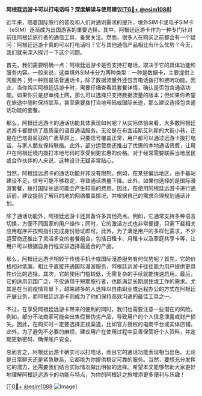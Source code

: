 **阿根廷远游卡可以打电话吗？深度解读与使用建议[[TG💪+ @esim1088](https://t.me/s/esim1088)]**

近年来，随着国际旅行的普及和人们对通讯需求的提升，境外SIM卡或电子SIM卡（eSIM）逐渐成为出国游客的重要选择。其中，阿根廷远游卡作为一种专门针对前往阿根廷旅行者的通信工具，备受关注。然而，很多人在购买之前都会有一个疑问：阿根廷远游卡真的可以打电话吗？它与其他通信产品相比有什么优势？今天，我们就来深入探讨一下这个问题。

首先，我们需要明确一点：阿根廷远游卡是否支持打电话，取决于它的具体功能和服务内容。一般来说，这类境外SIM卡分为两种类型：一种是数据卡，主要提供上网服务；另一种则是语音通话卡，除了数据流量外还包含电话拨打和接听功能。因此，当你购买阿根廷远游卡时，需要仔细查看其套餐详情，确认是否包含通话功能。如果你只是想单纯上网，那么可以选择只支持数据流量的版本；但如果你希望在旅途中随时保持联系，甚至需要拨打当地号码或国际长途，那么建议选择包含通话功能的套餐。

那么，阿根廷远游卡的通话功能具体表现如何呢？从实际体验来看，大多数阿根廷远游卡都提供了高质量的语音通话服务。无论是在布宜诺斯艾利斯的大街小巷，还是在巴塔哥尼亚的广袤草原上，只要信号覆盖正常，用户都可以通过远游卡拨打电话，与家人朋友保持联络。此外，部分运营商还推出了优惠的本地通话资费，让用户在阿根廷境内拨打本地号码时享受到更实惠的价格。对于经常需要联系当地居民或合作伙伴的人来说，这种设计无疑非常贴心。

当然，阿根廷远游卡的通话功能并非没有限制。例如，在某些偏远地区，由于基站建设不足，信号可能不够稳定，导致通话质量下降。此外，如果你选择的是国际漫游套餐，拨打国际长途可能会产生较高的费用。因此，在使用阿根廷远游卡进行通话前，建议提前了解目的地的网络覆盖情况，并根据自己的需求合理规划通话计划。

除了通话功能外，阿根廷远游卡还具备许多其他亮点。例如，它通常支持多种语言切换，方便不同国家的用户操作；同时，它的激活方式也非常便捷，只需下载相关应用程序并按照指引完成身份验证即可。此外，为了满足用户的多样化需求，不少运营商还推出了灵活多变的套餐组合，包括日租卡、月租卡以及家庭共享卡等，让用户可以根据自身行程安排选择最适合的产品。

那么，阿根廷远游卡相较于传统手机卡或国际漫游服务有何优势呢？首先，它的价格相对低廉。相比于直接开通国际漫游服务，阿根廷远游卡往往能为用户提供更具性价比的选择。其次，它的使用门槛较低，无需复杂的手续就能快速启用。最后，它的适用范围广泛，不仅适用于短期旅行者，也能满足长期居住或工作的需求。尤其是在当前疫情背景下，越来越多的人选择以自由职业或远程办公的方式在阿根廷开展业务，而阿根廷远游卡则成为了他们保持高效沟通的最佳工具之一。

不过，在享受阿根廷远游卡带来的便利的同时，我们也需要注意一些潜在的风险。例如，部分不法商家可能会出售假冒伪劣产品，导致用户的个人信息泄露或财产损失。因此，在购买时一定要选择正规渠道，比如官方授权的电商平台或实体店铺。此外，为了避免不必要的麻烦，建议用户在使用过程中妥善保管好个人资料，并定期更新密码，确保账户安全。

总而言之，阿根廷远游卡确实可以打电话，而且它的通话功能表现相当出色。无论是日常聊天还是紧急联系，它都能为你提供稳定可靠的服务。当然，要想充分发挥它的潜力，还需要我们结合实际情况做出明智的选择。希望本文能够帮助大家更好地理解阿根廷远游卡的功能与特点，为你的阿根廷之旅增添更多便利与乐趣！

[[TG💪+ @esim1088](https://t.me/s/esim1088) ![Image](https://i.postimg.cc/4NQfJmqS/Snipaste-2025-05-13-00-14-12.png)]
